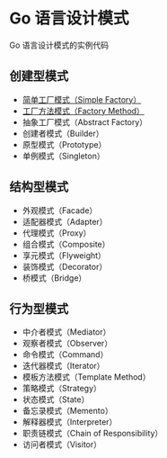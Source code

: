 # Go 语言设计模式

Go 语言设计模式的实例代码

## 创建型模式
- [简单工厂模式（Simple Factory）](./00SimpleFactory.md)
- [工厂方法模式（Factory Method）](./01FactoryMethod.md)
- 抽象工厂模式（Abstract Factory）
- 创建者模式（Builder）
- 原型模式（Prototype）
- 单例模式（Singleton）

## 结构型模式
- 外观模式（Facade）
- 适配器模式（Adapter）
- 代理模式（Proxy）
- 组合模式（Composite）
- 享元模式（Flyweight）
- 装饰模式（Decorator）
- 桥模式（Bridge）

## 行为型模式
- 中介者模式（Mediator）
- 观察者模式（Observer）
- 命令模式（Command）
- 迭代器模式（Iterator）
- 模板方法模式（Template Method）
- 策略模式（Strategy）
- 状态模式（State）
- 备忘录模式（Memento）
- 解释器模式（Interpreter）
- 职责链模式（Chain of Responsibility）
- 访问者模式（Visitor）